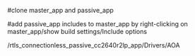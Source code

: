 #clone master_app and passive_app

#add passive_app includes to master_app by right-clicking on master_app/show build settings/Include options

/rtls_connectionless_passive_cc2640r2lp_app/Drivers/AOA
